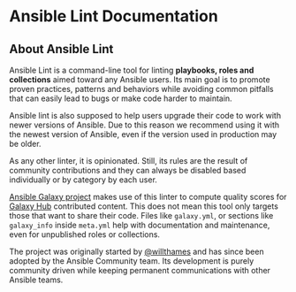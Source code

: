 # Ansible Lint Documentation

## About Ansible Lint

Ansible Lint is a command-line tool for linting **playbooks, roles and
collections** aimed toward any Ansible users. Its main goal is to promote proven
practices, patterns and behaviors while avoiding common pitfalls that can easily
lead to bugs or make code harder to maintain.

Ansible lint is also supposed to help users upgrade their code to work with
newer versions of Ansible. Due to this reason we recommend using it with the
newest version of Ansible, even if the version used in production may be older.

As any other linter, it is opinionated. Still, its rules are the result of
community contributions and they can always be disabled based individually or by
category by each user.

[Ansible Galaxy project](https://github.com/ansible/galaxy/) makes use of this
linter to compute quality scores for [Galaxy Hub](https://galaxy.ansible.com/)
contributed content. This does not mean this tool only targets those that want
to share their code. Files like `galaxy.yml`, or sections like `galaxy_info`
inside `meta.yml` help with documentation and maintenance, even for unpublished
roles or collections.

The project was originally started by
[@willthames](https://github.com/willthames/) and has since been adopted by the
Ansible Community team. Its development is purely community driven while keeping
permanent communications with other Ansible teams.
